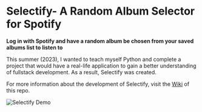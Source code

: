 # Selectify- A Random Album Selector for Spotify

**Log in with Spotify and have a random album be chosen from your saved albums list to listen to**

This summer (2023), I wanted to teach myself Python and complete a project that would have a real-life application to gain a better understanding of fullstack development. As a result, Selectify was created.

For more information about the development of Selectify, visit the [Wiki](https://github.com/ataschuk/selectify/wiki/1.-Welcome-to-the-Selectify-wiki!) of this repo. 

![Selectify Demo](https://github.com/ataschuk/selectify/assets/120518938/2f6190b4-eacb-4c83-b850-c9c388457c46)
